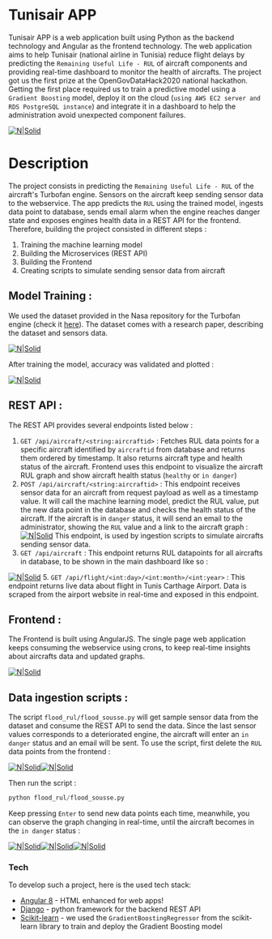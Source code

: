 # Tunisair APP



Tunisair APP is a web application built using Python as the backend technology and Angular as the frontend technology. The web application aims to help Tunisair (national airline in Tunisia) reduce flight delays by predicting the `Remaining Useful Life - RUL` of aircraft components and providing real-time dashboard to monitor the health of aircrafts.
The project got us the first prize at the OpenGovDataHack2020 national hackathon.
Getting the first place required us to train a predictive model using a `Gradient Boosting` model, deploy it on the cloud (`using AWS EC2 server and RDS PostgreSQL instance`) and integrate it in a dashboard to help the administration avoid unexpected component failures.


[![N|Solid](https://alaeddineabdessalem.com/assets/img/achievements/opengovdatahack2020.jpg)](https://alaeddineabdessalem.com/assets/img/achievements/opengovdatahack2020.jpg)
# Description
The project consists in predicting the `Remaining Useful Life - RUL` of the aircraft's Turbofan engine. Sensors on the aircraft keep sending sensor data to the webservice. The app predicts the `RUL` using the trained model, ingests data point to database, sends email alarm when the engine reaches danger state and exposes engines health data in a REST API for the frontend.
Therefore, building the project consisted in different steps :
1. Training the machine learning model
2. Building the Microservices (REST API)
3. Building the Frontend
4. Creating scripts to simulate sending sensor data from aircraft

## Model Training :
We used the dataset provided in the Nasa repository for the Turbofan engine (check it [here](https://ti.arc.nasa.gov/tech/dash/groups/pcoe/prognostic-data-repository/#turbofan)). The dataset comes with a research paper, describing the dataset and sensors data.

[![N|Solid](https://alaeddineabdessalem.com/assets/img/projects/research_paper.png)](https://alaeddineabdessalem.com/assets/img/projects/research_paper.png)

After training the model, accuracy was validated and plotted :

[![N|Solid](https://alaeddineabdessalem.com/assets/img/projects/model_training_result.png)](https://alaeddineabdessalem.com/assets/img/projects/model_training_result.png)

## REST API :
The REST API provides several endpoints listed below :
1. `GET /api/aircraft/<string:aircraftid>` : Fetches RUL data points for a specific aircraft identified by `aircraftid` from database and returns them ordered by timestamp. It also returns aircraft type and health status of the aircraft. Frontend uses this endpoint to visualize the aircraft RUL graph and show aircraft health status (`healthy` or `in danger`)
2. `POST /api/aircraft/<string:aircraftid>` : This endpoint receives sensor data for an aircraft from request payload as well as a timestamp value. It will call the machine learning model, predict the RUL value, put the new data point in the database and checks the health status of the aircraft. If the aircraft is in `danger` status, it will send an email to the administrator, showing the `RUL` value and a link to the aircraft graph :
[![N|Solid](https://alaeddineabdessalem.com/assets/img/projects/aircraft_status_email.png)](https://alaeddineabdessalem.com/assets/img/projects/aircraft_status_email.png)
This endpoint, is used by ingestion scripts to simulate aircrafts sending sensor data.
3. `GET /api/aircraft` : This endpoint returns RUL datapoints for all aircrafts in database, to be shown in the main dashboard like so :

[![N|Solid](https://alaeddineabdessalem.com/assets/img/projects/aircrafts_dashboard.png)](https://alaeddineabdessalem.com/assets/img/projects/aircrafts_dashboard.png)
5. `GET /api/flight/<int:day>/<int:month>/<int:year>` : This endpoint returns live data about flight in Tunis Carthage Airport. Data is scraped from the airport website in real-time and exposed in this endpoint.
## Frontend :
The Frontend is built using AngularJS. The single page web application keeps consuming the webservice using crons, to keep real-time insights about aircrafts data and updated graphs.

[![N|Solid](https://alaeddineabdessalem.com/assets/img/projects/MaintainIt.png)](https://alaeddineabdessalem.com/assets/img/projects/MaintainIt.png)
## Data ingestion scripts :
The script `flood_rul/flood_sousse.py` will get sample sensor data from the dataset and consume the REST API to send the data. Since the last sensor values corresponds to a deteriorated engine, the aircraft will enter an `in danger` status and an email will be sent.
To use the script, first delete the `RUL` data points from the frontend :

[![N|Solid](https://alaeddineabdessalem.com/assets/img/projects/clear_sousse.png)](https://alaeddineabdessalem.com/assets/img/projects/clear_sousse.png)[![N|Solid](https://alaeddineabdessalem.com/assets/img/projects/flooding_demo_1.png)](https://alaeddineabdessalem.com/assets/img/projects/flooding_demo_1)

Then run the script : 
```python
python flood_rul/flood_sousse.py
```
Keep pressing `Enter` to send new data points each time, meanwhile, you can observe the graph changing in real-time, until the aircraft becomes in the `in danger` status :


[![N|Solid](https://alaeddineabdessalem.com/assets/img/projects/flooding_demo_2.png)](https://alaeddineabdessalem.com/assets/img/projects/flooding_demo_2)[![N|Solid](https://alaeddineabdessalem.com/assets/img/projects/flooding_demo_3.png)](https://alaeddineabdessalem.com/assets/img/projects/flooding_demo_3)[![N|Solid](https://alaeddineabdessalem.com/assets/img/projects/flooding_demo_4.png)](https://alaeddineabdessalem.com/assets/img/projects/flooding_demo_4)

### Tech

To develop such a project, here is the used tech stack:

* [Angular 8](https://angularjs.org) - HTML enhanced for web apps!
* [Django](https://www.djangoproject.com) - python framework for the backend REST API
* [Scikit-learn](https://scikit-learn.org) - we used the `GradientBoostingRegressor` from the scikit-learn library to train and deploy the Gradient Boosting model



